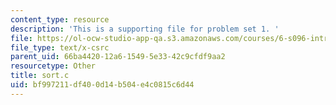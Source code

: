 ```yaml
---
content_type: resource
description: 'This is a supporting file for problem set 1. '
file: https://ol-ocw-studio-app-qa.s3.amazonaws.com/courses/6-s096-introduction-to-c-and-c-january-iap-2013/bf997211df400d14b504e4c0815c6d44_sort.c
file_type: text/x-csrc
parent_uid: 66ba4420-12a6-1549-5e33-42c9cfdf9aa2
resourcetype: Other
title: sort.c
uid: bf997211-df40-0d14-b504-e4c0815c6d44
---
```

